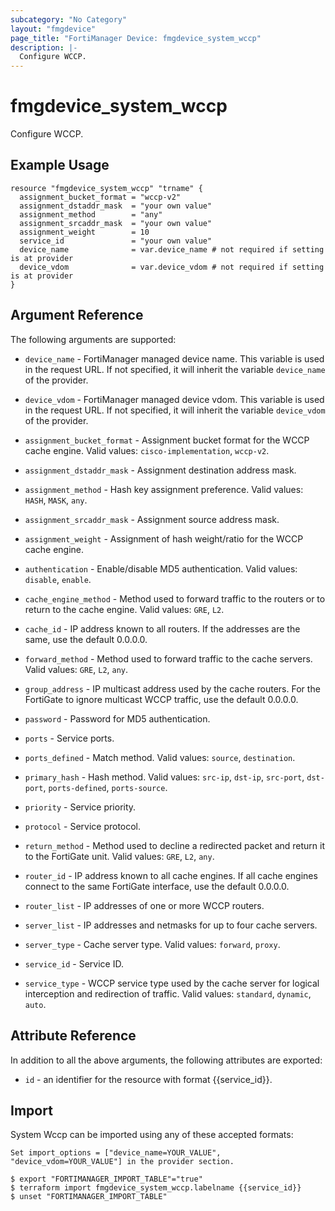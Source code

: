 ```yaml
---
subcategory: "No Category"
layout: "fmgdevice"
page_title: "FortiManager Device: fmgdevice_system_wccp"
description: |-
  Configure WCCP.
---
```


# fmgdevice_system_wccp
Configure WCCP.

## Example Usage

```hcl
resource "fmgdevice_system_wccp" "trname" {
  assignment_bucket_format = "wccp-v2"
  assignment_dstaddr_mask  = "your own value"
  assignment_method        = "any"
  assignment_srcaddr_mask  = "your own value"
  assignment_weight        = 10
  service_id               = "your own value"
  device_name              = var.device_name # not required if setting is at provider
  device_vdom              = var.device_vdom # not required if setting is at provider
}
```

## Argument Reference


The following arguments are supported:

* `device_name` - FortiManager managed device name. This variable is used in the request URL. If not specified, it will inherit the variable `device_name` of the provider.
* `device_vdom` - FortiManager managed device vdom. This variable is used in the request URL. If not specified, it will inherit the variable `device_vdom` of the provider.

* `assignment_bucket_format` - Assignment bucket format for the WCCP cache engine. Valid values: `cisco-implementation`, `wccp-v2`.

* `assignment_dstaddr_mask` - Assignment destination address mask.
* `assignment_method` - Hash key assignment preference. Valid values: `HASH`, `MASK`, `any`.

* `assignment_srcaddr_mask` - Assignment source address mask.
* `assignment_weight` - Assignment of hash weight/ratio for the WCCP cache engine.
* `authentication` - Enable/disable MD5 authentication. Valid values: `disable`, `enable`.

* `cache_engine_method` - Method used to forward traffic to the routers or to return to the cache engine. Valid values: `GRE`, `L2`.

* `cache_id` - IP address known to all routers. If the addresses are the same, use the default 0.0.0.0.
* `forward_method` - Method used to forward traffic to the cache servers. Valid values: `GRE`, `L2`, `any`.

* `group_address` - IP multicast address used by the cache routers. For the FortiGate to ignore multicast WCCP traffic, use the default 0.0.0.0.
* `password` - Password for MD5 authentication.
* `ports` - Service ports.
* `ports_defined` - Match method. Valid values: `source`, `destination`.

* `primary_hash` - Hash method. Valid values: `src-ip`, `dst-ip`, `src-port`, `dst-port`, `ports-defined`, `ports-source`.

* `priority` - Service priority.
* `protocol` - Service protocol.
* `return_method` - Method used to decline a redirected packet and return it to the FortiGate unit. Valid values: `GRE`, `L2`, `any`.

* `router_id` - IP address known to all cache engines. If all cache engines connect to the same FortiGate interface, use the default 0.0.0.0.
* `router_list` - IP addresses of one or more WCCP routers.
* `server_list` - IP addresses and netmasks for up to four cache servers.
* `server_type` - Cache server type. Valid values: `forward`, `proxy`.

* `service_id` - Service ID.
* `service_type` - WCCP service type used by the cache server for logical interception and redirection of traffic. Valid values: `standard`, `dynamic`, `auto`.



## Attribute Reference

In addition to all the above arguments, the following attributes are exported:
* `id` - an identifier for the resource with format {{service_id}}.

## Import

System Wccp can be imported using any of these accepted formats:
```
Set import_options = ["device_name=YOUR_VALUE", "device_vdom=YOUR_VALUE"] in the provider section.

$ export "FORTIMANAGER_IMPORT_TABLE"="true"
$ terraform import fmgdevice_system_wccp.labelname {{service_id}}
$ unset "FORTIMANAGER_IMPORT_TABLE"
```

